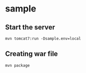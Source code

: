 sample
======

Start the server
----------------

    mvn tomcat7:run -Dsample.env=local

Creating war file
-----------------

    mvn package

